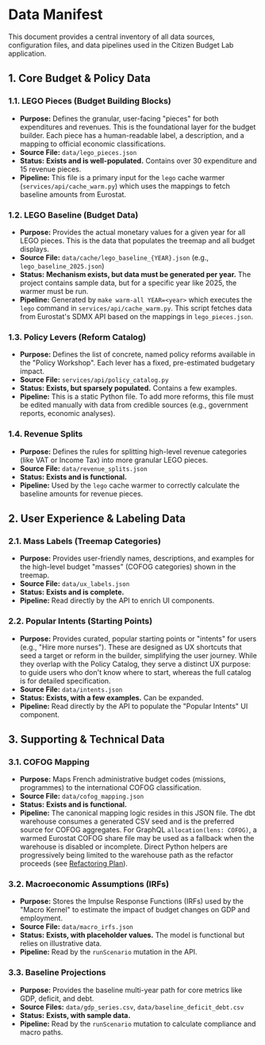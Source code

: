 # Data Manifest

This document provides a central inventory of all data sources, configuration files, and data pipelines used in the Citizen Budget Lab application.

## 1. Core Budget & Policy Data

### 1.1. LEGO Pieces (Budget Building Blocks)

*   **Purpose:** Defines the granular, user-facing "pieces" for both expenditures and revenues. This is the foundational layer for the budget builder. Each piece has a human-readable label, a description, and a mapping to official economic classifications.
*   **Source File:** `data/lego_pieces.json`
*   **Status:** **Exists and is well-populated.** Contains over 30 expenditure and 15 revenue pieces.
*   **Pipeline:** This file is a primary input for the `lego` cache warmer (`services/api/cache_warm.py`) which uses the mappings to fetch baseline amounts from Eurostat.

### 1.2. LEGO Baseline (Budget Data)

*   **Purpose:** Provides the actual monetary values for a given year for all LEGO pieces. This is the data that populates the treemap and all budget displays.
*   **Source File:** `data/cache/lego_baseline_{YEAR}.json` (e.g., `lego_baseline_2025.json`)
*   **Status:** **Mechanism exists, but data must be generated per year.** The project contains sample data, but for a specific year like 2025, the warmer must be run.
*   **Pipeline:** Generated by `make warm-all YEAR=<year>` which executes the `lego` command in `services/api/cache_warm.py`. This script fetches data from Eurostat's SDMX API based on the mappings in `lego_pieces.json`.

### 1.3. Policy Levers (Reform Catalog)

*   **Purpose:** Defines the list of concrete, named policy reforms available in the "Policy Workshop". Each lever has a fixed, pre-estimated budgetary impact.
*   **Source File:** `services/api/policy_catalog.py`
*   **Status:** **Exists, but sparsely populated.** Contains a few examples.
*   **Pipeline:** This is a static Python file. To add more reforms, this file must be edited manually with data from credible sources (e.g., government reports, economic analyses).

### 1.4. Revenue Splits

*   **Purpose:** Defines the rules for splitting high-level revenue categories (like VAT or Income Tax) into more granular LEGO pieces.
*   **Source File:** `data/revenue_splits.json`
*   **Status:** **Exists and is functional.**
*   **Pipeline:** Used by the `lego` cache warmer to correctly calculate the baseline amounts for revenue pieces.

## 2. User Experience & Labeling Data

### 2.1. Mass Labels (Treemap Categories)

*   **Purpose:** Provides user-friendly names, descriptions, and examples for the high-level budget "masses" (COFOG categories) shown in the treemap.
*   **Source File:** `data/ux_labels.json`
*   **Status:** **Exists and is complete.**
*   **Pipeline:** Read directly by the API to enrich UI components.

### 2.2. Popular Intents (Starting Points)

*   **Purpose:** Provides curated, popular starting points or "intents" for users (e.g., "Hire more nurses"). These are designed as UX shortcuts that seed a target or reform in the builder, simplifying the user journey. While they overlap with the Policy Catalog, they serve a distinct UX purpose: to guide users who don't know where to start, whereas the full catalog is for detailed specification.
*   **Source File:** `data/intents.json`
*   **Status:** **Exists, with a few examples.** Can be expanded.
*   **Pipeline:** Read directly by the API to populate the "Popular Intents" UI component.

## 3. Supporting & Technical Data

### 3.1. COFOG Mapping

*   **Purpose:** Maps French administrative budget codes (missions, programmes) to the international COFOG classification.
*   **Source File:** `data/cofog_mapping.json`
*   **Status:** **Exists and is functional.**
*   **Pipeline:** The canonical mapping logic resides in this JSON file. The dbt warehouse consumes a generated CSV seed and is the preferred source for COFOG aggregates. For GraphQL `allocation(lens: COFOG)`, a warmed Eurostat COFOG share file may be used as a fallback when the warehouse is disabled or incomplete. Direct Python helpers are progressively being limited to the warehouse path as the refactor proceeds (see [Refactoring Plan](./REFACTOR_PLAN.md)).

### 3.2. Macroeconomic Assumptions (IRFs)

*   **Purpose:** Stores the Impulse Response Functions (IRFs) used by the "Macro Kernel" to estimate the impact of budget changes on GDP and employment.
*   **Source File:** `data/macro_irfs.json`
*   **Status:** **Exists, with placeholder values.** The model is functional but relies on illustrative data.
*   **Pipeline:** Read by the `runScenario` mutation in the API.

### 3.3. Baseline Projections

*   **Purpose:** Provides the baseline multi-year path for core metrics like GDP, deficit, and debt.
*   **Source Files:** `data/gdp_series.csv`, `data/baseline_deficit_debt.csv`
*   **Status:** **Exists, with sample data.**
*   **Pipeline:** Read by the `runScenario` mutation to calculate compliance and macro paths.
